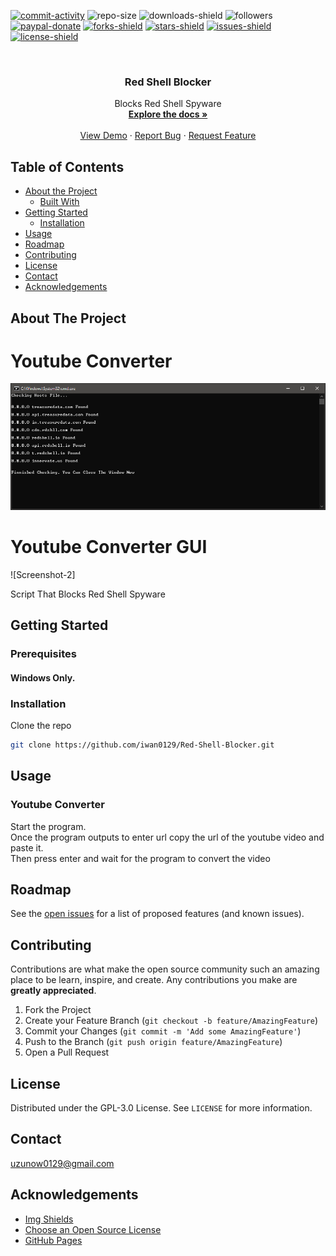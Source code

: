 [![commit-activity]][commit-url]
![repo-size]
![downloads-shield]
![followers]
[![paypal-donate]][paypal-url]
[![forks-shield]][forks-url]
[![stars-shield]][stars-url]
[![issues-shield]][issues-url]
[![license-shield]][license-url]


<!-- PROJECT LOGO -->
<br />
<p align="center">
  <!--
  <a href="https://github.com/iwan0129/Red-Shell-Blocker">
    <img src="images/logo.png" alt="Logo" width="80" height="80">
  </a>
  -->
  
  <h3 align="center">Red Shell Blocker</h3>

  <p align="center">
    Blocks Red Shell Spyware
    <br />
    <a href="https://github.com/iwan0129/Red-Shell-Blocker"><strong>Explore the docs »</strong></a>
    <br />
    <br />
    <a href="https://github.com/iwan0129/Red-Shell-Blocker">View Demo</a>
    ·
    <a href="https://github.com/iwan0129/Red-Shell-Blocker/issues">Report Bug</a>
    ·
    <a href="https://github.com/iwan0129/Red-Shell-Blocker/issues">Request Feature</a>
  </p>
</p>


## Table of Contents

* [About the Project](#about-the-project)
  * [Built With](#built-with)
* [Getting Started](#getting-started)
  <!--* [Prerequisites](#prerequisites)-->
  * [Installation](#installation)
* [Usage](#usage)
* [Roadmap](#roadmap)
* [Contributing](#contributing)
* [License](#license)
* [Contact](#contact)
* [Acknowledgements](#acknowledgements)

## About The Project

# Youtube Converter
![Screenshot]

# Youtube Converter GUI 
![Screenshot-2]

Script That Blocks Red Shell Spyware

## Getting Started

### Prerequisites

#### Windows Only.

### Installation

Clone the repo
```sh
git clone https://github.com/iwan0129/Red-Shell-Blocker.git
```

## Usage

### Youtube Converter
Start the program.<br>
Once the program outputs to enter url copy the url of the youtube video and paste it.<br>
Then press enter and wait for the program to convert the video<br>

## Roadmap

See the [open issues](https://github.com/iwan0129/Red-Shell-Blocker/issues) for a list of proposed features (and known issues).

## Contributing

Contributions are what make the open source community such an amazing place to be learn, inspire, and create. Any contributions you make are **greatly appreciated**.

1. Fork the Project
2. Create your Feature Branch (`git checkout -b feature/AmazingFeature`)
3. Commit your Changes (`git commit -m 'Add some AmazingFeature'`)
4. Push to the Branch (`git push origin feature/AmazingFeature`)
5. Open a Pull Request

## License

Distributed under the GPL-3.0 License. See `LICENSE` for more information.

## Contact

uzunow0129@gmail.com

## Acknowledgements
* [Img Shields](https://shields.io)
* [Choose an Open Source License](https://choosealicense.com)
* [GitHub Pages](https://pages.github.com)


[contributors-shield]: https://img.shields.io/github/contributors/iwan0129/Red-Shell-Blocker.svg?style=for-the-badge
[contributors-url]: https://github.com/iwan0129/Red-Shell-Blocker/graphs/contributors
[forks-shield]: https://img.shields.io/github/forks/iwan0129/Red-Shell-Blocker.svg?style=for-the-badge
[forks-url]: https://github.com/iwan0129/Red-Shell-Blocker/network/members
[stars-shield]: https://img.shields.io/github/stars/iwan0129/Red-Shell-Blocker.svg?style=for-the-badge
[stars-url]: https://github.com/iwan0129/Red-Shell-Blocker/stargazers
[issues-shield]: https://img.shields.io/github/issues/iwan0129/Red-Shell-Blocker.svg?style=for-the-badge
[issues-url]: https://github.com/iwan0129/Red-Shell-Blocker/issues
[license-shield]: https://img.shields.io/github/license/iwan0129/Red-Shell-Blocker.svg?style=for-the-badge
[license-url]: https://github.com/iwan0129/Red-Shell-Blocker/blob/master/LICENSE
[product-screenshot]: images/screenshot.png
[repo-size]: https://img.shields.io/github/repo-size/iwan0129/Red-Shell-Blocker.svg?label=repository%20size&style=for-the-badge
[commit-activity]: https://img.shields.io/github/commit-activity/m/iwan0129/Red-Shell-Blocker.svg?style=for-the-badge
[commit-url]: https://github.com/iwan0129/Red-Shell-Blocker/commits/master
[followers]: https://img.shields.io/github/followers/iwan0129?style=for-the-badge
[paypal-url]: https://paypal.me/iwan0129?locale.x=en_US
[paypal-donate]: https://img.shields.io/badge/donate-PayPal-104098.svg?style=for-the-badge&logo=PayPal
[downloads-shield]: https://img.shields.io/github/downloads/iwan0129/Red-Shell-Blocker/total.svg?style=for-the-badge
[Screenshot]: Images/Screenshot.png

